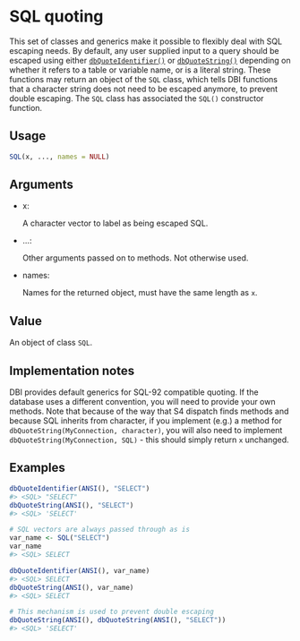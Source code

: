 # SQL quoting

This set of classes and generics make it possible to flexibly deal with
SQL escaping needs. By default, any user supplied input to a query
should be escaped using either
[`dbQuoteIdentifier()`](https://dbi.r-dbi.org/dev/reference/dbQuoteIdentifier.md)
or
[`dbQuoteString()`](https://dbi.r-dbi.org/dev/reference/dbQuoteString.md)
depending on whether it refers to a table or variable name, or is a
literal string. These functions may return an object of the `SQL` class,
which tells DBI functions that a character string does not need to be
escaped anymore, to prevent double escaping. The `SQL` class has
associated the `SQL()` constructor function.

## Usage

``` r
SQL(x, ..., names = NULL)
```

## Arguments

- x:

  A character vector to label as being escaped SQL.

- ...:

  Other arguments passed on to methods. Not otherwise used.

- names:

  Names for the returned object, must have the same length as `x`.

## Value

An object of class `SQL`.

## Implementation notes

DBI provides default generics for SQL-92 compatible quoting. If the
database uses a different convention, you will need to provide your own
methods. Note that because of the way that S4 dispatch finds methods and
because SQL inherits from character, if you implement (e.g.) a method
for `dbQuoteString(MyConnection, character)`, you will also need to
implement `dbQuoteString(MyConnection, SQL)` - this should simply return
`x` unchanged.

## Examples

``` r
dbQuoteIdentifier(ANSI(), "SELECT")
#> <SQL> "SELECT"
dbQuoteString(ANSI(), "SELECT")
#> <SQL> 'SELECT'

# SQL vectors are always passed through as is
var_name <- SQL("SELECT")
var_name
#> <SQL> SELECT

dbQuoteIdentifier(ANSI(), var_name)
#> <SQL> SELECT
dbQuoteString(ANSI(), var_name)
#> <SQL> SELECT

# This mechanism is used to prevent double escaping
dbQuoteString(ANSI(), dbQuoteString(ANSI(), "SELECT"))
#> <SQL> 'SELECT'
```
